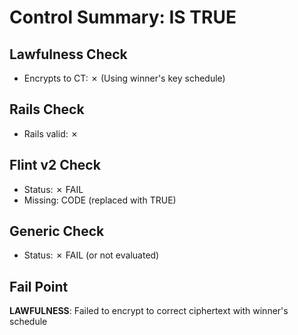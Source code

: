# Control Summary: IS TRUE

## Lawfulness Check
- Encrypts to CT: ✗
  (Using winner's key schedule)

## Rails Check
- Rails valid: ✗

## Flint v2 Check
- Status: ✗ FAIL
- Missing: CODE (replaced with TRUE)

## Generic Check
- Status: ✗ FAIL (or not evaluated)

## Fail Point
**LAWFULNESS**: Failed to encrypt to correct ciphertext with winner's schedule